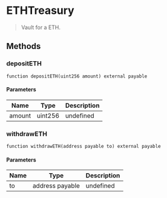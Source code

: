 # ETHTreasury



> Vault for a ETH.





## Methods

### depositETH

```solidity
function depositETH(uint256 amount) external payable
```





#### Parameters

| Name | Type | Description |
|---|---|---|
| amount | uint256 | undefined |

### withdrawETH

```solidity
function withdrawETH(address payable to) external payable
```





#### Parameters

| Name | Type | Description |
|---|---|---|
| to | address payable | undefined |




